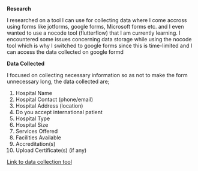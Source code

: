 **Research**

I researched on a tool I can use for collecting data where I come accross using forms like jotforms, google forms, Microsoft forms etc. and I even wanted to use a nocode tool (flutterflow) that I am currently learning.
I encountered some issues concerning data storage while using the nocode tool which is why I switched to google forms since this is time-limited and I can access the data collected on google formd

**Data Collected**

I focused on collecting necessary information so as not to make the form unnecessary long, the data collected are; 
1. Hospital Name 
2. Hospital Contact (phone/email)
3. Hospital Address (location)
4. Do you accept international patient
5. Hospital Type
6. Hospital Size
7. Services Offered
8. Facilities Available
9. Accreditation(s)
10. Upload Certificate(s) (if any)

[Link to data collection tool](https://docs.google.com/forms/d/e/1FAIpQLSdfOLcWNn0k8OvrcdPySWcfWqry4C_jJZEHyBJ1ujvDnZX4ig/viewform?usp=sf_link)
